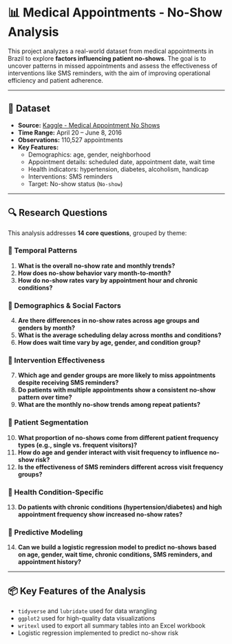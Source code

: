 # 📊 Medical Appointments - No-Show Analysis

This project analyzes a real-world dataset from medical appointments in Brazil to explore **factors influencing patient no-shows**. The goal is to uncover patterns in missed appointments and assess the effectiveness of interventions like SMS reminders, with the aim of improving operational efficiency and patient adherence.

---

## 📁 Dataset

- **Source:** [Kaggle - Medical Appointment No Shows](https://www.kaggle.com/datasets/joniarroba/noshowappointments)
- **Time Range:** April 20 – June 8, 2016
- **Observations:** 110,527 appointments
- **Key Features:**
  - Demographics: age, gender, neighborhood
  - Appointment details: scheduled date, appointment date, wait time
  - Health indicators: hypertension, diabetes, alcoholism, handicap
  - Interventions: SMS reminders
  - Target: No-show status (`No-show`)

---

## 🔍 Research Questions

This analysis addresses **14 core questions**, grouped by theme:

### 📅 Temporal Patterns
1. **What is the overall no-show rate and monthly trends?**
2. **How does no-show behavior vary month-to-month?**
3. **How do no-show rates vary by appointment hour and chronic conditions?**

### 👥 Demographics & Social Factors
4. **Are there differences in no-show rates across age groups and genders by month?**
5. **What is the average scheduling delay across months and conditions?**
6. **How does wait time vary by age, gender, and condition group?**

### 🔔 Intervention Effectiveness
7. **Which age and gender groups are more likely to miss appointments despite receiving SMS reminders?**
8. **Do patients with multiple appointments show a consistent no-show pattern over time?**
9. **What are the monthly no-show trends among repeat patients?**

### 🔄 Patient Segmentation
10. **What proportion of no-shows come from different patient frequency types (e.g., single vs. frequent visitors)?**
11. **How do age and gender interact with visit frequency to influence no-show risk?**
12. **Is the effectiveness of SMS reminders different across visit frequency groups?**

### 🏥 Health Condition-Specific
13. **Do patients with chronic conditions (hypertension/diabetes) and high appointment frequency show increased no-show rates?**

### 🤖 Predictive Modeling
14. **Can we build a logistic regression model to predict no-shows based on age, gender, wait time, chronic conditions, SMS reminders, and appointment history?**

---

## 📦 Key Features of the Analysis

- `tidyverse` and `lubridate` used for data wrangling
- `ggplot2` used for high-quality data visualizations
- `writexl` used to export all summary tables into an Excel workbook
- Logistic regression implemented to predict no-show risk


